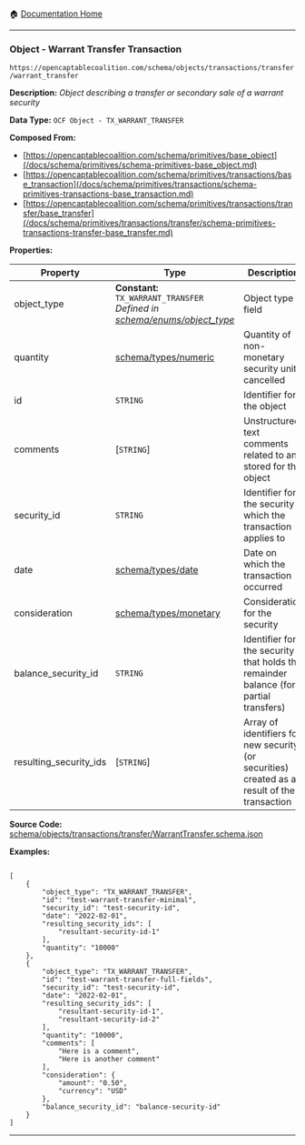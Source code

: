 :house: [Documentation Home](/README.md)

---

### Object - Warrant Transfer Transaction

`https://opencaptablecoalition.com/schema/objects/transactions/transfer/warrant_transfer`

**Description:** _Object describing a transfer or secondary sale of a warrant security_

**Data Type:** `OCF Object - TX_WARRANT_TRANSFER`

**Composed From:**

- [https://opencaptablecoalition.com/schema/primitives/base_object](/docs/schema/primitives/schema-primitives-base_object.md)
- [https://opencaptablecoalition.com/schema/primitives/transactions/base_transaction](/docs/schema/primitives/transactions/schema-primitives-transactions-base_transaction.md)
- [https://opencaptablecoalition.com/schema/primitives/transactions/transfer/base_transfer](/docs/schema/primitives/transactions/transfer/schema-primitives-transactions-transfer-base_transfer.md)

**Properties:**

| Property               | Type                                                                                                                            | Description                                                                                  | Required   |
| ---------------------- | ------------------------------------------------------------------------------------------------------------------------------- | -------------------------------------------------------------------------------------------- | ---------- |
| object_type            | **Constant:** `TX_WARRANT_TRANSFER`</br>_Defined in [schema/enums/object_type](/docs/schema/enums/schema-enums-object_type.md)_ | Object type field                                                                            | `REQUIRED` |
| quantity               | [schema/types/numeric](/docs/schema/types/schema-types-numeric.md)                                                              | Quantity of non-monetary security units cancelled                                            | `REQUIRED` |
| id                     | `STRING`                                                                                                                        | Identifier for the object                                                                    | `REQUIRED` |
| comments               | [`STRING`]</br>                                                                                                                 | Unstructured text comments related to and stored for the object                              | -          |
| security_id            | `STRING`                                                                                                                        | Identifier for the security which the transaction applies to                                 | `REQUIRED` |
| date                   | [schema/types/date](/docs/schema/types/schema-types-date.md)                                                                    | Date on which the transaction occurred                                                       | `REQUIRED` |
| consideration          | [schema/types/monetary](/docs/schema/types/schema-types-monetary.md)                                                            | Consideration for the security                                                               | -          |
| balance_security_id    | `STRING`                                                                                                                        | Identifier for the security that holds the remainder balance (for partial transfers)         | -          |
| resulting_security_ids | [`STRING`]</br>                                                                                                                 | Array of identifiers for new security (or securities) created as a result of the transaction | `REQUIRED` |

**Source Code:** [schema/objects/transactions/transfer/WarrantTransfer.schema.json](/schema/objects/transactions/transfer/WarrantTransfer.schema.json)

**Examples:**

```

[
    {
        "object_type": "TX_WARRANT_TRANSFER",
        "id": "test-warrant-transfer-minimal",
        "security_id": "test-security-id",
        "date": "2022-02-01",
        "resulting_security_ids": [
            "resultant-security-id-1"
        ],
        "quantity": "10000"
    },
    {
        "object_type": "TX_WARRANT_TRANSFER",
        "id": "test-warrant-transfer-full-fields",
        "security_id": "test-security-id",
        "date": "2022-02-01",
        "resulting_security_ids": [
            "resultant-security-id-1",
            "resultant-security-id-2"
        ],
        "quantity": "10000",
        "comments": [
            "Here is a comment",
            "Here is another comment"
        ],
        "consideration": {
            "amount": "0.50",
            "currency": "USD"
        },
        "balance_security_id": "balance-security-id"
    }
]

```

---
